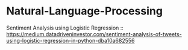 # Natural-Language-Processing

Sentiment Analysis using Logistic Regression :: 
https://medium.datadriveninvestor.com/sentiment-analysis-of-tweets-using-logistic-regression-in-python-dba10a682556

